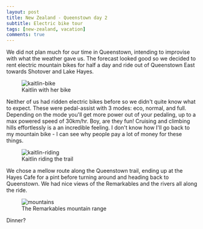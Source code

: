 ```yaml
---
layout: post
title: New Zealand - Queenstown day 2
subtitle: Electric bike tour
tags: [new-zealand, vacation]
comments: true
---
```


We did not plan much for our time in Queenstown, intending to improvise with what the weather gave us. The forecast looked good so we decided to rent electric mountain bikes for half a day and ride out of Queenstown East towards Shotover and Lake Hayes.

<figure>
  <img src="{{site.url}}/assets/img/2023-03-08-queenstown-day-2/kaitlin-bike.JPG" alt="kaitlin-bike"/>
  <figcaption>Kaitlin with her bike</figcaption>
</figure>

Neither of us had ridden electric bikes before so we didn't quite know what to expect. These were pedal-assist with 3 modes: eco, normal, and full. Depending on the mode you'll get more power out of your pedaling, up to a max powered speed of 30km/hr. Boy, are they fun! Cruising and climbing hills effortlessly is a an incredible feeling. I don't know how I'll go back to my mountain bike - I can see why people pay a lot of money for these things.

<figure>
  <img src="{{site.url}}/assets/img/2023-03-08-queenstown-day-2/kaitlin-riding.JPG" alt="kaitlin-riding"/>
  <figcaption>Kaitlin riding the trail</figcaption>
</figure>

We chose a mellow route along the Queenstown trail, ending up at the Hayes Cafe for a pint before turning around and heading back to Queenstown. We had nice views of the Remarkables and the rivers all along the ride.

<figure>
  <img src="{{site.url}}/assets/img/2023-03-08-queenstown-day-2/mountains.JPG" alt="mountains"/>
  <figcaption>The Remarkables mountain range</figcaption>
</figure>

Dinner?
